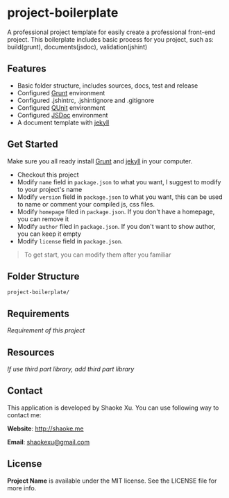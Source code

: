 # project-boilerplate

A professional project template for easily create a professional front-end project. This boilerplate includes basic process for you project, such as: build(grunt), documents(jsdoc), validation(jshint)

## Features
* Basic folder structure, includes sources, docs, test and release
* Configured [Grunt](http://gruntjs.com) environment
* Configured .jshintrc, .jshintignore and .gitignore
* Configured [QUnit](http://qunitjs.com) environment
* Configured [JSDoc](http://usejsdoc.org) environment
* A document template with [jekyll](http://jekyllrb.com)

## Get Started
Make sure you all ready install [Grunt](http://gruntjs.com) and [jekyll](http://jekyllrb.com) in your computer.

* Checkout this project
* Modify `name` field in `package.json` to what you want, I suggest to modify to your project's name
* Modify `version` field in `package.json` to what you want, this can be used to name or comment your compiled js, css files.
* Modify `homepage` filed in `package.json`. If you don't have a homepage, you can remove it
* Modify `author` filed in `package.json`. If you don't want to show author, you can keep it empty
* Modify `license` field in `package.json`.

> To get start, you can modify them after you familiar


## Folder Structure

```
project-boilerplate/

```

## Requirements
_Requirement of this project_

## Resources
_If use third part library, add third part library_

## Contact
This application is developed by Shaoke Xu. You can use following way to contact me:

**Website**: <http://shaoke.me>

**Email**: [ shaokexu@gmail.com ](shaokexu@gmail.com)

## License
**Project Name** is available under the MIT license. See the LICENSE file for more info.






